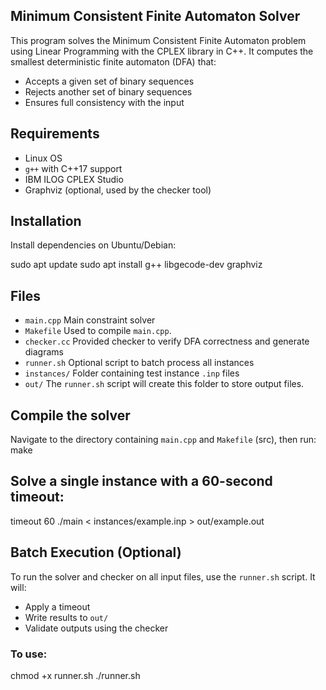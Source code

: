 ## Minimum Consistent Finite Automaton Solver ##

This program solves the Minimum Consistent Finite Automaton problem using Linear Programming with the CPLEX library in C++. It computes the smallest deterministic finite automaton (DFA) that:
- Accepts a given set of binary sequences
- Rejects another set of binary sequences
- Ensures full consistency with the input

## Requirements
- Linux OS
- `g++` with C++17 support
- IBM ILOG CPLEX Studio
- Graphviz (optional, used by the checker tool)

## Installation
Install dependencies on Ubuntu/Debian:

sudo apt update
sudo apt install g++ libgecode-dev graphviz


## Files
- `main.cpp`  Main constraint solver
- `Makefile` Used to compile `main.cpp`.
- `checker.cc`  Provided checker to verify DFA correctness and generate diagrams
- `runner.sh`  Optional script to batch process all instances
- `instances/`  Folder containing test instance `.inp` files
- `out/` The `runner.sh` script will create this folder to store output files.

## Compile the solver
Navigate to the directory containing `main.cpp` and `Makefile` (src), then run:
make



## Solve a single instance with a 60-second timeout:
timeout 60 ./main < instances/example.inp > out/example.out

## Batch Execution (Optional)
To run the solver and checker on all input files, use the `runner.sh` script. It will:
- Apply a timeout
- Write results to `out/`
- Validate outputs using the checker

### To use:
chmod +x runner.sh
./runner.sh


